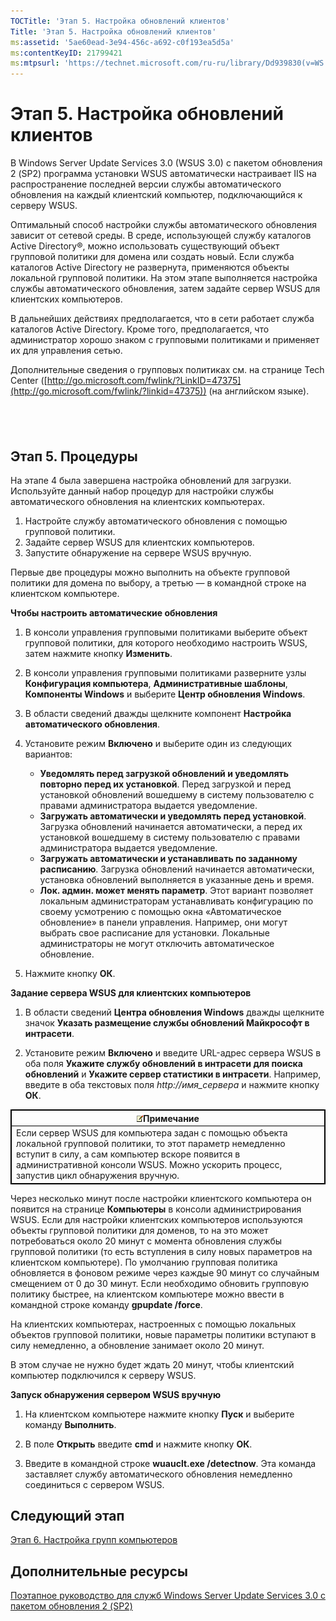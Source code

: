 ```yaml
---
TOCTitle: 'Этап 5. Настройка обновлений клиентов'
Title: 'Этап 5. Настройка обновлений клиентов'
ms:assetid: '5ae60ead-3e94-456c-a692-c0f193ea5d5a'
ms:contentKeyID: 21799421
ms:mtpsurl: 'https://technet.microsoft.com/ru-ru/library/Dd939830(v=WS.10)'
---
```


Этап 5. Настройка обновлений клиентов
=====================================

В Windows Server Update Services 3.0 (WSUS 3.0) с пакетом обновления 2 (SP2) программа установки WSUS автоматически настраивает IIS на распространение последней версии службы автоматического обновления на каждый клиентский компьютер, подключающийся к серверу WSUS.

Оптимальный способ настройки службы автоматического обновления зависит от сетевой среды. В среде, использующей службу каталогов Active Directory®, можно использовать существующий объект групповой политики для домена или создать новый. Если служба каталогов Active Directory не развернута, применяются объекты локальной групповой политики. На этом этапе выполняется настройка службы автоматического обновления, затем задайте сервер WSUS для клиентских компьютеров.

В дальнейших действиях предполагается, что в сети работает служба каталогов Active Directory. Кроме того, предполагается, что администратор хорошо знаком с групповыми политиками и применяет их для управления сетью.

Дополнительные сведения о групповых политиках см. на странице Tech Center ([http://go.microsoft.com/fwlink/?LinkID=47375](http://go.microsoft.com/fwlink/?linkid=47375)) (на английском языке).

 
-

Этап 5. Процедуры
-----------------

На этапе 4 была завершена настройка обновлений для загрузки. Используйте данный набор процедур для настройки службы автоматического обновления на клиентских компьютерах.

1.  Настройте службу автоматического обновления с помощью групповой политики.
2.  Задайте сервер WSUS для клиентских компьютеров.
3.  Запустите обнаружение на сервере WSUS вручную.

Первые две процедуры можно выполнить на объекте групповой политики для домена по выбору, а третью — в командной строке на клиентском компьютере.

**Чтобы настроить автоматические обновления**
1.  В консоли управления групповыми политиками выберите объект групповой политики, для которого необходимо настроить WSUS, затем нажмите кнопку **Изменить**.

2.  В консоли управления групповыми политиками разверните узлы **Конфигурация компьютера**, **Административные шаблоны**, **Компоненты Windows** и выберите **Центр обновления Windows**.

3.  В области сведений дважды щелкните компонент **Настройка автоматического обновления**.

4.  Установите режим **Включено** и выберите один из следующих вариантов:

    -   **Уведомлять перед загрузкой обновлений и уведомлять повторно перед их установкой**. Перед загрузкой и перед установкой обновлений вошедшему в систему пользователю с правами администратора выдается уведомление.
    -   **Загружать автоматически и уведомлять перед установкой**. Загрузка обновлений начинается автоматически, а перед их установкой вошедшему в систему пользователю с правами администратора выдается уведомление.
    -   **Загружать автоматически и устанавливать по заданному расписанию**. Загрузка обновлений начинается автоматически, установка обновлений выполняется в указанные день и время.
    -   **Лок. админ. может менять параметр**. Этот вариант позволяет локальным администраторам устанавливать конфигурацию по своему усмотрению с помощью окна «Автоматическое обновление» в панели управления. Например, они могут выбрать свое расписание для установки. Локальные администраторы не могут отключить автоматическое обновление.

5.  Нажмите кнопку **ОК**.

**Задание сервера WSUS для клиентских компьютеров**
1.  В области сведений **Центра обновления Windows** дважды щелкните значок **Указать размещение службы обновлений Майкрософт в интрасети**.

2.  Установите режим **Включено** и введите URL-адрес сервера WSUS в оба поля **Укажите службу обновлений в интрасети для поиска обновлений** и **Укажите сервер статистики в интрасети**. Например, введите в оба текстовых поля *http://имя\_сервера* и нажмите кнопку **ОК**.

 
<table style="border:1px solid black;">
<colgroup>
<col width="100%" />
</colgroup>
<thead>
<tr class="header">
<th style="border:1px solid black;" ><img src="images/Dd939830.note(WS.10).gif" />Примечание</th>
</tr>
</thead>
<tbody>
<tr class="odd">
<td style="border:1px solid black;">Если сервер WSUS для компьютера задан с помощью объекта локальной групповой политики, то этот параметр немедленно вступит в силу, а сам компьютер вскоре появится в административной консоли WSUS. Можно ускорить процесс, запустив цикл обнаружения вручную.
</td>
</tr>
</tbody>
</table>
 

Через несколько минут после настройки клиентского компьютера он появится на странице **Компьютеры** в консоли администрирования WSUS. Если для настройки клиентских компьютеров используются объекты групповой политики для доменов, то на это может потребоваться около 20 минут с момента обновления службы групповой политики (то есть вступления в силу новых параметров на клиентском компьютере). По умолчанию групповая политика обновляется в фоновом режиме через каждые 90 минут со случайным смещением от 0 до 30 минут. Если необходимо обновить групповую политику быстрее, на клиентском компьютере можно ввести в командной строке команду **gpupdate /force**.

На клиентских компьютерах, настроенных с помощью локальных объектов групповой политики, новые параметры политики вступают в силу немедленно, а обновление занимает около 20 минут.

В этом случае не нужно будет ждать 20 минут, чтобы клиентский компьютер подключился к серверу WSUS.

**Запуск обнаружения сервером WSUS вручную**
1.  На клиентском компьютере нажмите кнопку **Пуск** и выберите команду **Выполнить**.

2.  В поле **Открыть** введите **cmd** и нажмите кнопку **ОК**.

3.  Введите в командной строке **wuauclt.exe /detectnow**. Эта команда заставляет службу автоматического обновления немедленно соединиться с сервером WSUS.

Следующий этап
--------------

[Этап 6. Настройка групп компьютеров](https://technet.microsoft.com/70518732-2179-4e41-9609-7f9999867f41)

Дополнительные ресурсы
----------------------

[Поэтапное руководство для служб Windows Server Update Services 3.0 с пакетом обновления 2 (SP2)](https://technet.microsoft.com/4b504edc-93b3-45b0-a7e8-d0107f1a4442)
